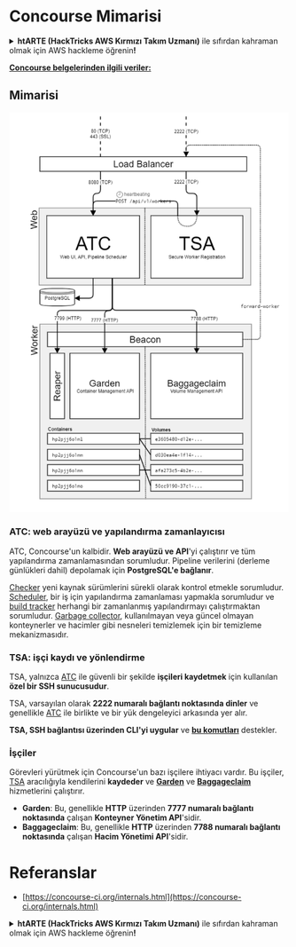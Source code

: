 # Concourse Mimarisi

<details>

<summary><strong>htARTE (HackTricks AWS Kırmızı Takım Uzmanı)</strong> ile sıfırdan kahraman olmak için AWS hackleme öğrenin<strong>!</strong></summary>

HackTricks'i desteklemenin diğer yolları:

* Şirketinizi HackTricks'te **reklamını görmek** veya HackTricks'i **PDF olarak indirmek** için [**ABONELİK PLANLARINI**](https://github.com/sponsors/carlospolop) kontrol edin!
* [**Resmi PEASS & HackTricks ürünlerini**](https://peass.creator-spring.com) edinin
* Özel [**NFT'lerden**](https://opensea.io/collection/the-peass-family) oluşan koleksiyonumuz olan [**The PEASS Ailesi'ni**](https://opensea.io/collection/the-peass-family) keşfedin
* 💬 [**Discord grubuna**](https://discord.gg/hRep4RUj7f) veya [**telegram grubuna**](https://t.me/peass) katılın veya bizi **Twitter** 🐦 [**@hacktricks_live**](https://twitter.com/hacktricks_live)**'da takip edin.**
* Hacking hilelerinizi [**HackTricks**](https://github.com/carlospolop/hacktricks) ve [**HackTricks Cloud**](https://github.com/carlospolop/hacktricks-cloud) github depolarına PR göndererek paylaşın.

</details>

**[Concourse belgelerinden ilgili veriler:](https://concourse-ci.org/internals.html)**

## Mimarisi

![](<../../.gitbook/assets/image (39) (1).png>)

### ATC: web arayüzü ve yapılandırma zamanlayıcısı

ATC, Concourse'un kalbidir. **Web arayüzü ve API**'yi çalıştırır ve tüm yapılandırma zamanlamasından sorumludur. Pipeline verilerini (derleme günlükleri dahil) depolamak için **PostgreSQL'e bağlanır**.

[Checker](https://concourse-ci.org/checker.html) yeni kaynak sürümlerini sürekli olarak kontrol etmekle sorumludur. [Scheduler](https://concourse-ci.org/scheduler.html), bir iş için yapılandırma zamanlaması yapmakla sorumludur ve [build tracker](https://concourse-ci.org/build-tracker.html) herhangi bir zamanlanmış yapılandırmayı çalıştırmaktan sorumludur. [Garbage collector](https://concourse-ci.org/garbage-collector.html), kullanılmayan veya güncel olmayan konteynerler ve hacimler gibi nesneleri temizlemek için bir temizleme mekanizmasıdır.

### TSA: işçi kaydı ve yönlendirme

TSA, yalnızca [ATC](https://concourse-ci.org/internals.html#component-atc) ile güvenli bir şekilde **işçileri kaydetmek** için kullanılan **özel bir SSH sunucusudur**.

TSA, varsayılan olarak **2222 numaralı bağlantı noktasında dinler** ve genellikle [ATC](https://concourse-ci.org/internals.html#component-atc) ile birlikte ve bir yük dengeleyici arkasında yer alır.

**TSA, SSH bağlantısı üzerinden CLI'yi uygular** ve [**bu komutları**](https://concourse-ci.org/internals.html#component-tsa) destekler.

### İşçiler

Görevleri yürütmek için Concourse'un bazı işçilere ihtiyacı vardır. Bu işçiler, [TSA](https://concourse-ci.org/internals.html#component-tsa) aracılığıyla kendilerini **kaydeder** ve [**Garden**](https://github.com/cloudfoundry-incubator/garden) ve [**Baggageclaim**](https://github.com/concourse/baggageclaim) hizmetlerini çalıştırır.

* **Garden**: Bu, genellikle **HTTP** üzerinden **7777 numaralı bağlantı noktasında** çalışan **Konteyner Yönetim API**'sidir.
* **Baggageclaim**: Bu, genellikle **HTTP** üzerinden **7788 numaralı bağlantı noktasında** çalışan **Hacim Yönetimi API**'sidir.

# Referanslar
* [https://concourse-ci.org/internals.html](https://concourse-ci.org/internals.html)


<details>

<summary><strong>htARTE (HackTricks AWS Kırmızı Takım Uzmanı)</strong> ile sıfırdan kahraman olmak için AWS hackleme öğrenin<strong>!</strong></summary>

HackTricks'i desteklemenin diğer yolları:

* Şirketinizi HackTricks'te **reklamını görmek** veya HackTricks'i **PDF olarak indirmek** için [**ABONELİK PLANLARINI**](https://github.com/sponsors/carlospolop) kontrol edin!
* [**Resmi PEASS & HackTricks ürünlerini**](https://peass.creator-spring.com) edinin
* Özel [**NFT'lerden**](https://opensea.io/collection/the-peass-family) oluşan koleksiyonumuz olan [**The PEASS Ailesi'ni**](https://opensea.io/collection/the-peass-family) keşfedin
* 💬 [**Discord grubuna**](https://discord.gg/hRep4RUj7f) veya [**telegram grubuna**](https://t.me/peass) katılın veya bizi **Twitter** 🐦 [**@hacktricks_live**](https://twitter.com/hacktricks_live)**'da takip edin.**
* Hacking hilelerinizi [**HackTricks**](https://github.com/carlospolop/hacktricks) ve [**HackTricks Cloud**](https://github.com/carlospolop/hacktricks-cloud) github depolarına PR göndererek paylaşın.

</details>
